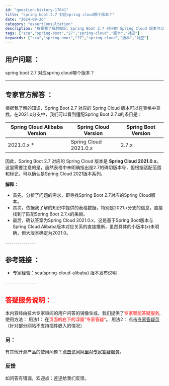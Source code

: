 ```yaml
---
id: "question-history-17041"
title: "spring boot 2.7 对应spring cloud哪个版本？"
date: "2024-09-26"
category: "expertConsultation"
description: "根据我了解的知识，Spring Boot 2.7 对应的 Spring Cloud 版本可以在表格中查找。在2021.x分支中，我们可以看到适配Spring Boot 2.7.x的条目是： Spring Cloud Alibaba Version  Spring Cloud Version   Sp"
tags: ["sca","spring-boot","27","spring-cloud","版本","对应"]
keywords: ["sca","spring-boot","27","spring-cloud","版本","对应"]
---
```


## 用户问题 ： 
 spring boot 2.7 对应spring cloud哪个版本？  

---------------
## 专家官方解答 ：

根据我了解的知识，Spring Boot 2.7 对应的 Spring Cloud 版本可以在表格中查找。在2021.x分支中，我们可以看到适配Spring Boot 2.7.x的条目是：

| Spring Cloud Alibaba Version | Spring Cloud Version  | Spring Boot Version |
| ---------------------------- | --------------------- | ------------------- |
| 2021.0.x \*                  | Spring Cloud 2021.0.x  | 2.7.x               |

因此，Spring Boot 2.7 对应的 Spring Cloud 版本是 **Spring Cloud 2021.0.x**。这里需要注意的是，虽然表格中未明确指出是2.7的确切版本号，但根据适配范围和标记，可以确认是Spring Cloud 2021版本系列。

**解释：**
- 首先，分析了问题的需求，即寻找Spring Boot 2.7对应的Spring Cloud版本。
- 其次，依据我了解的知识中提供的表格数据，特别是2021.x分支的信息，直接找到了匹配Spring Boot 2.7.x的条目。
- 最后，确认答案为Spring Cloud 2021.0.x，这是基于Spring Boot版本与Spring Cloud Alibaba版本对应关系的直接推断，虽然具体的小版本(x)未明确，但大版本确定为2021.0。


<font color="#949494">---------------</font> 


## 参考链接 ：

* 专家经验：sca(spring-cloud-alibaba) 版本发布说明 


 <font color="#949494">---------------</font> 
 


## <font color="#FF0000">答疑服务说明：</font> 

本内容经由技术专家审阅的用户问答的镜像生成，我们提供了<font color="#FF0000">专家智能答疑服务</font>,使用方法：
用法1： 在<font color="#FF0000">页面的右下的浮窗”专家答疑“</font>。
用法2： 点击[专家答疑页](https://answer.opensource.alibaba.com/docs/intro)（针对部分网站不支持插件嵌入的情况）
### 另：


有其他开源产品的使用问题？[点击访问阿里AI专家答疑服务](https://answer.opensource.alibaba.com/docs/intro)。
### 反馈
如问答有错漏，欢迎点：[差评](https://ai.nacos.io/user/feedbackByEnhancerGradePOJOID?enhancerGradePOJOId=17082)给我们反馈。
